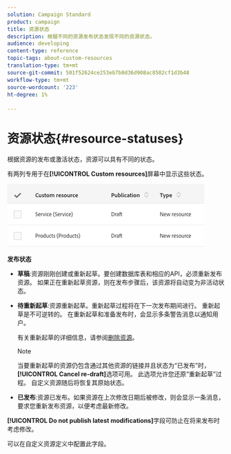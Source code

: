 ```yaml
---
solution: Campaign Standard
product: campaign
title: 资源状态
description: 根据不同的资源发布状态发现不同的资源状态。
audience: developing
content-type: reference
topic-tags: about-custom-resources
translation-type: tm+mt
source-git-commit: 501f52624ce253eb7b0d36d908ac8502cf1d3b48
workflow-type: tm+mt
source-wordcount: '223'
ht-degree: 1%

---
```



# 资源状态{#resource-statuses}

根据资源的发布或激活状态，资源可以具有不同的状态。

有两列专用于在&#x200B;**[!UICONTROL Custom resources]**&#x200B;屏幕中显示这些状态。

![](assets/schema_colonne_1.png)

**发布状态**

* **草稿**:资源刚刚创建或重新起草。要创建数据库表和相应的API，必须重新发布资源。 如果正在重新起草资源，则在发布步骤后，该资源将自动变为非活动状态。
* **待重新起草**:资源重新起草。重新起草过程将在下一次发布期间进行。 重新起草是不可逆转的。 在重新起草和准备发布时，会显示多条警告消息以通知用户。

   有关重新起草的详细信息，请参阅[删除资源](../../developing/using/deleting-a-resource.md)。

   >[!NOTE]
   >
   >当要重新起草的资源仍包含通过其他资源的链接并且状态为“已发布”时，**[!UICONTROL Cancel re-draft]**&#x200B;选项可用。 此选项允许您还原“重新起草”过程。 自定义资源随后将恢复其原始状态。

* **已发布**:资源已发布。如果资源在上次修改日期后被修改，则会显示一条消息，要求您重新发布资源，以便考虑最新修改。

**[!UICONTROL Do not publish latest modifications]**&#x200B;字段可防止在将来发布时考虑修改。

可以在自定义资源定义中配置此字段。
